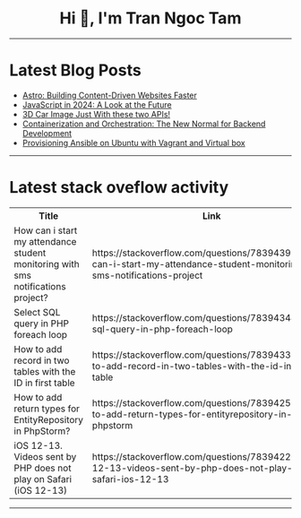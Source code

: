 <h1 align="center">Hi 👋, I'm Tran Ngoc Tam</h1>

---

# Latest Blog Posts 
<!-- BLOG-POST-LIST:START -->
- [Astro: Building Content-Driven Websites Faster](https://dev.to/codeparrot/astro-building-content-driven-websites-faster-15pe)
- [JavaScript in 2024: A Look at the Future](https://dev.to/saiarlen/javascript-in-2024-a-look-at-the-future-53m2)
- [3D Car Image Just With these two APIs!](https://dev.to/parsafarahani84/3d-car-image-just-with-one-api-40ak)
- [Containerization and Orchestration: The New Normal for Backend Development](https://dev.to/shivankshuklaa/containerization-and-orchestration-the-new-normal-for-backend-development-3n1l)
- [Provisioning Ansible on Ubuntu with Vagrant and Virtual box](https://dev.to/audu97/provisioning-ansible-on-ubuntu-with-vagrant-and-virtual-box-4bjj)
<!-- BLOG-POST-LIST:END -->

---

# Latest stack oveflow activity
<table>
  <tr><th>Title</th><th>Link</th></tr>
  <!-- STACKOVERFLOW:START --><tr><td>How can i start my attendance student monitoring with sms notifications project?</td><td>https://stackoverflow.com/questions/78394391/how-can-i-start-my-attendance-student-monitoring-with-sms-notifications-project</td></tr><tr><td>Select SQL query in PHP foreach loop</td><td>https://stackoverflow.com/questions/78394344/select-sql-query-in-php-foreach-loop</td></tr><tr><td>How to add record in two tables with the ID in first table</td><td>https://stackoverflow.com/questions/78394336/how-to-add-record-in-two-tables-with-the-id-in-first-table</td></tr><tr><td>How to add return types for EntityRepository in PhpStorm?</td><td>https://stackoverflow.com/questions/78394250/how-to-add-return-types-for-entityrepository-in-phpstorm</td></tr><tr><td>iOS 12-13. Videos sent by PHP does not play on Safari &lpar;iOS 12-13&rpar;</td><td>https://stackoverflow.com/questions/78394220/ios-12-13-videos-sent-by-php-does-not-play-on-safari-ios-12-13</td></tr><!-- STACKOVERFLOW:END -->
</table>

---


